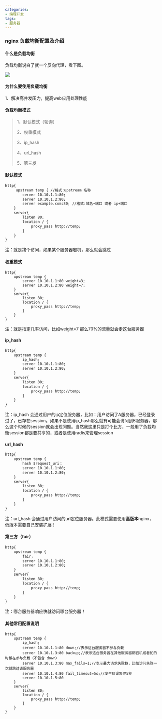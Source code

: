 ```yaml
---
categories: 
- 编程开发
tags:
- 服务器
---
```

### nginx 负载均衡配置及介绍

#### 什么是负载均衡

负载均衡说白了就一个反向代理，看下图。

![](/images/2020/2.png)

#### 为什么要使用负载均衡

1、解决高并发压力，提高web应用处理性能

#### 负载均衡模式

> 1、默认模式（轮询）
>
> 2、权重模式
>
> 3、ip_hash
>
> 4、url_hash
>
> 5、第三发

#### 默认模式

```html
http{
	 upstream temp { //格式:upstream 名称
        server 10.10.1.1:80;
        server 10.10.1.2:80;
        server example.com:80; //格式:域名+端口 或者 ip+端口
    }
	server{       
        listen 80;
        location / {
            proxy_pass http://temp;
        }
    }
}
```

注：就是挨个访问，如果某个服务器宕机，那么就会跳过



#### 权重模式

```
http{
    upstream temp {
        server 10.10.1.1:80 weight=3;
        server 10.10.1.2:80 weight=7;
    }
    server{       
        listen 80;
        location / {
            proxy_pass http://temp;
        }
    }
}
```

注：就是指定几率访问，比如weight=7 那么70%的流量就会走这台服务器

#### ip_hash

```html
http{
    upstream temp {
        ip_hash;
        server 10.10.1.1:80;
        server 10.10.1.2:80;
    }
	server{       
        listen 80;
        location / {
            proxy_pass http://temp;
        }
    }
}
```

注：ip_hash 会通过用户的ip定位服务器，比如：用户访问了A服务器，已经登录过了，已存在session。如果不是使用ip_hash那么就有可能会访问到B服务器，那么这个时候的session就会出现问题。当然我这里只是打个比方，一般用了负载均衡session都是要共享的，或者是使用radis来管理session

#### url_hash

```html
http{
    upstream temp {
        hash $request_uri；
        server 10.10.1.1:80;
        server 10.10.1.2:80;
    }
	server{       
        listen 80;
        location / {
            proxy_pass http://temp;
        }
    }
}
```

注：url_hash 会通过用户访问的url定位服务器。此模式需要使用**高版本**nginx，低版本需要自己安装扩展！

#### 第三方（fair）

```html
http{
    upstream temp {
        fair;
        server 10.10.1.1:80;
        server 10.10.1.2:80;
    }
	server{       
        listen 80;
        location / {
            proxy_pass http://temp;
        }
    }
}
```

注：哪台服务器响应快就访问哪台服务器！



#### 其他常用配置说明

```
http{
    upstream temp {
        ip_hash;
        server 10.10.1.1:80 down;//表示这台服务器不参与负载
        server 10.10.1.3:80 backup;//表示这台服务器在其他服务器都宕机或者忙的时候在参与负载（不包含 down）
        server 10.10.1.3:80 max_fails=1;//表示最大请求失败数，比如访问失败一次就跳过该服务器
        server 10.10.1.4:80 fail_timeout=5s;//发生错误暂停5秒
        server 10.10.1.5:80
    }
	server{       
        listen 80;
        location / {
            proxy_pass http://temp;
        }
    }
}
```



